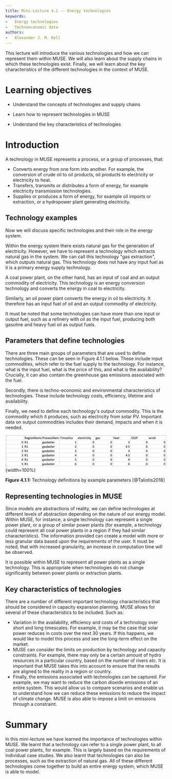 ```yaml
---
title: Mini-Lecture 4.1 -- Energy technologies
keywords:
-   Energy technologies
-   Technoeconomic data
authors:
-   Alexander J. M. Kell
---
```


This lecture will introduce the various technologies and how we can represent them within MUSE. We will also learn about the supply chains in which these technologies exist. Finally, we will learn about the key characteristics of the different technologies in the context of MUSE. 

# Learning objectives

- Understand the concepts of technologies and supply chains

- Learn how to represent technologies in MUSE

- Understand the key characteristics of technologies

# Introduction

A technology in MUSE represents a process, or a group of processes, that:

- Converts energy from one form into another. For example, the conversion of crude oil to oil products, oil products to electricity or electricity to heat.
- Transfers, transmits or distributes a form of energy, for example electricity transmission technologies.
- Supplies or produces a form of energy, for example oil imports or extraction, or a hydropower plant generating electricity.

## Technology examples

Now we will discuss specific technologies and their role in the energy system.

Within the energy system there exists natural gas for the generation of electricity. However, we have to represent a technology which extracts natural gas in the system. We can call this technology "gas extraction", which outputs natural gas. This technology does not have any input fuel as it is a primary energy supply technology.

A coal power plant, on the other hand, has an input of coal and an output commodity of electricity. This technology is an energy conversion technology and converts the energy in coal to electricity. 

Similarly, an oil power plant converts the energy in oil to electricity. It therefore has an input fuel of oil and an output commodity of electricity. 

It must be noted that some technologies can have more than one input or output fuel, such as a refinery with oil as the input fuel, producing both gasoline and heavy fuel oil as output fuels.

## Parameters that define technologies

There are three main groups of parameters that are used to define technologies. These can be seen in Figure 4.1.1 below. These include input commodities, which refer to the fuel supply to the technology. For instance, what is the input fuel, what is the price of this, and what is the availability? Crucially, it can also contain the greenhouse gas emissions associated with the fuel.

Secondly, there is techno-economic and environmental characteristics of technologies. These include technology costs, efficiency, lifetime and availability. 

Finally, we need to define each technology's output commodity. This is the commodity which it produces, such as electricity from solar PV. Important data on output commodities includes their demand, impacts and when it is needed.

![](assets/Figure_4.1.1.png){width=100%}

**Figure 4.1.1:** Technology definitions by example parameters [@Taliotis2018]


## Representing technologies in MUSE

Since models are abstractions of reality, we can define technologies at different levels of abstraction depending on the nature of our energy model. Within MUSE, for instance, a single technology can represent a single power plant, or a group of similar power plants (for example, a technology could represent all coal power plants in a region if they had similar characteristics). The information provided can create a model with more or less granular data based upon the requirements of the user. It must be noted, that with increased granularity, an increase in computation time will be observed. 

It is possible within MUSE to represent all power plants as a single technology. This is appropriate when technologies do not change significantly between power plants or extraction plants.

## Key characteristics of technologies

There are a number of different important technology characteristics that should be considered in capacity expansion planning. MUSE allows for several of these characteristics to be included. Such as:

- Variation in the availability, efficiency and costs of a technology over short and long timescales. For example, it may be the case that solar power reduces in costs over the next 30 years. If this happens, we would like to model this process and see the long-term effect on the market.
- MUSE can consider the limits on production by technology and capacity constraints. For example, there may only be a certain amount of hydro resources in a particular country, based on the number of rivers etc. It is important that MUSE takes this into account to ensure that the results are aligned to the reality in a region or country.
- Finally, the emissions associated with technologies can be captured. For example, we may want to reduce the carbon dioxide emissions of an entire system. This would allow us to compare scenarios and enable us to understand how we can reduce these emissions to reduce the impact of climate change. MUSE is also able to impose a limit on emissions through a constraint.


# Summary

In this mini-lecture we have learned the importance of technologies within MUSE. We learnt that a technology can refer to a single power plant, to all coal power plants, for example. This is largely based on the requirements of individual case studies. We also learnt that technologies can also be processes, such as the extraction of natural gas. All of these different technologies come together to build an entire energy system, which MUSE is able to model.

